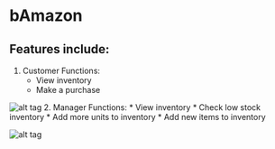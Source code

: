 # bAmazon
## Features include:

1. Customer Functions:
	* View inventory
	* Make a purchase
	
![alt tag](https://cloud.githubusercontent.com/assets/20483664/21602730/0dd60462-d14c-11e6-9ed0-2aefde35d1b1.jpg)
2. Manager Functions:
	* View inventory
	* Check low stock inventory
	* Add more units to inventory
	* Add new items to inventory
	
![alt tag](https://cloud.githubusercontent.com/assets/20483664/21602731/0ddc093e-d14c-11e6-883d-86b5054de865.jpg)
